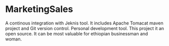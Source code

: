 # MarketingSales
A continous integration with Jeknis tool. 
It includes Apache Tomacat maven project and Git version control.
Personal development tool.
This project it an open source. It can be most valuable for ethiopian businessman and woman.
